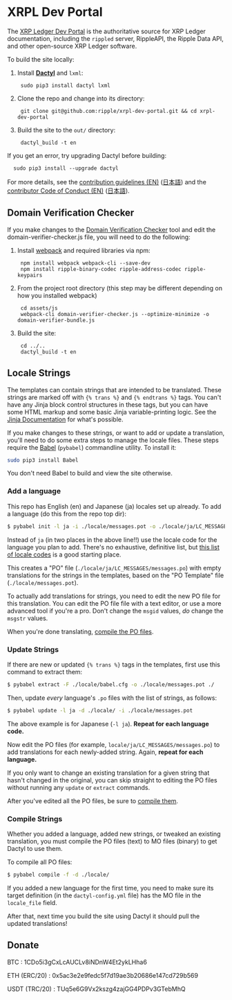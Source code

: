# XRPL Dev Portal

The [XRP Ledger Dev Portal](https://xrpl.org) is the authoritative source for XRP Ledger documentation, including the `rippled` server, RippleAPI, the Ripple Data API, and other open-source XRP Ledger software.

To build the site locally:

1. Install [**Dactyl**](https://github.com/ripple/dactyl) and `lxml`:

        sudo pip3 install dactyl lxml

2. Clone the repo and change into its directory:

        git clone git@github.com:ripple/xrpl-dev-portal.git && cd xrpl-dev-portal

3. Build the site to the `out/` directory:

        dactyl_build -t en

If you get an error, try upgrading Dactyl before building:

      sudo pip3 install --upgrade dactyl

For more details, see the [contribution guidelines (EN)](CONTRIBUTING.md) ([日本語](CONTRIBUTING.ja.md)) and the [contributor Code of Conduct (EN)](CODE_OF_CONDUCT.md) ([日本語](CODE_OF_CONDUCT.ja.md)).

## Domain Verification Checker

If you make changes to the [Domain Verification Checker](https://xrpl.org/validator-domain-verifier.html) tool and edit the domain-verifier-checker.js file, you will need to do the following:

1. Install [webpack](https://webpack.js.org/) and required libraries via npm:

        npm install webpack webpack-cli --save-dev
        npm install ripple-binary-codec ripple-address-codec ripple-keypairs

2. From the project root directory (this step may be different depending on how you installed webpack)

        cd assets/js
        webpack-cli domain-verifier-checker.js --optimize-minimize -o domain-verifier-bundle.js

3. Build the site:

        cd ../..
        dactyl_build -t en

## Locale Strings

The templates can contain strings that are intended to be translated. These strings are marked off with `{% trans %}` and `{% endtrans %}` tags. You can't have any Jinja block control structures in these tags, but you can have some HTML markup and some basic Jinja variable-printing logic. See the [Jinja Documentation](https://jinja.palletsprojects.com/en/2.11.x/templates/#i18n-in-templates) for what's possible.

If you make changes to these strings, or want to add or update a translation, you'll need to do some extra steps to manage the locale files. These steps require the [Babel](http://babel.pocoo.org/) (`pybabel`) commandline utility. To install it:

```sh
sudo pip3 install Babel
```

You don't need Babel to build and view the site otherwise.


### Add a language

This repo has English (en) and Japanese (ja) locales set up already. To add a language (do this from the repo top dir):

```sh
$ pybabel init -l ja -i ./locale/messages.pot -o ./locale/ja/LC_MESSAGES/messages.po
```

Instead of `ja` (in two places in the above line!!) use the locale code for the language you plan to add. There's no exhaustive, definitive list, but [this list of locale codes](https://www.science.co.il/language/Locale-codes.php) is a good starting place.

This creates a "PO" file (`./locale/ja/LC_MESSAGES/messages.po`) with empty translations for the strings in the templates, based on the "PO Template" file (`./locale/messages.pot`).

To actually add translations for strings, you need to edit the new PO file for this translation. You can edit the PO file file with a text editor, or use a more advanced tool if you're a pro. Don't change the `msgid` values, _do_ change the `msgstr` values.

When you're done translating, [compile the PO files](#compile-strings).

### Update Strings

If there are new or updated `{% trans %}` tags in the templates, first use this command to extract them:

```sh
$ pybabel extract -F ./locale/babel.cfg -o ./locale/messages.pot ./
```

Then, update _every_ language's `.po` files with the list of strings, as follows:

```sh
$ pybabel update -l ja -d ./locale/ -i ./locale/messages.pot
```

The above example is for Japanese (`-l ja`). **Repeat for each language code.**

Now edit the PO files (for example, `locale/ja/LC_MESSAGES/messages.po`) to add translations for each newly-added string. Again, **repeat for each language.**

If you only want to change an existing translation for a given string that hasn't changed in the original, you can skip straight to editing the PO files without running any `update` or `extract` commands.

After you've edited all the PO files, be sure to [compile them](#compile-strings).

### Compile Strings

Whether you added a language, added new strings, or tweaked an existing translation, you must compile the PO files (text) to MO files (binary) to get Dactyl to use them.

To compile all PO files:

```sh
$ pybabel compile -f -d ./locale/
```

If you added a new language for the first time, you need to make sure its target definition (in the `dactyl-config.yml` file) has the MO file in the `locale_file` field.

After that, next time you build the site using Dactyl it should pull the updated translations!
## Donate
BTC : 1CDo5i3gCxLcAUCLv8iNDnW4Et2ykLHha6

ETH (ERC/20) : 0x5ac3e2e9fedc5f7d19ae3b20686e147cd729b569

USDT (TRC/20) : TUq5e6G9Vx2kszg4zajGG4PDPv3GTebMhQ
